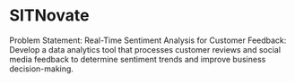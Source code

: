 # SITNovate
Problem Statement: Real-Time Sentiment Analysis for Customer Feedback: Develop a data analytics tool that processes customer reviews and social media feedback to determine sentiment trends and improve business decision-making. 
